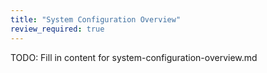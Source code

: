 ```yaml
---
title: "System Configuration Overview"
review_required: true
---
```


TODO: Fill in content for system-configuration-overview.md